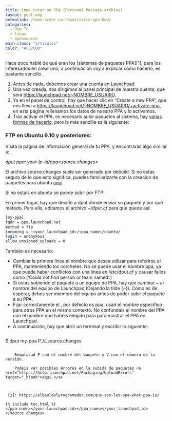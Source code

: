 ```yaml
---
title: Como crear un PPA (Personal Package Archive)
layout: post.amp
permalink: /como-crear-un-repositorio-ppa-how/
categories:
  - How To
  - linux
  - opensource
main-class: "articulos"
color: "#F57C00"
---
```

Hace poco hablé de qué eran los [sistemas de paquetes PPA][1], para los interesados en crear uno, a continuación voy a explicar como hacerlo, es bastante sencillo.


<!--ad-->

  1. Antes de nada, debemos crear una cuenta en <a href="https://login.launchpad.net/+new_account" target="_blank">Launchpad</a>
  2. Una vez creada, nos dirigimos al panel principal de nuestra cuenta, que será https://launchpad.net/~NOMBRE_USUARIO.
  3. Ya en el panel de control, hay que hacer clic en &#8220;Create a new PPA&#8221;, que nos lleva a https://launchpad.net/~NOMBRE_USUARIO/+activate-ppa, en esta página rellenamos los datos de nuestro PPA y lo activamos.
  4. Tras activar el PPA, es necesario subir paquetes al sistema, hay <a target="_blank" href="https://help.launchpad.net/Packaging/PPA/Uploading">varias formas de hacerlo</a>, pero la más sencilla es la siguiente:
### FTP en Ubuntu 9.10 y posteriores:

Visita la página de información general de tu PPA, y encontrarás algo similar a:

*dput ppa: your-lp-id/ppa<source.changes>*

El archivo source.changes suele ser generado por debuild. Si no estás seguro de lo que esto significa, puedes familiarizarte con la creacion de paquetes para ubuntu <a target="_blank" href="https://wiki.ubuntu.com/PackagingGuide">aquí</a>

Si no estais en ubuntu se puede subir por FTP:

En primer lugar, hay que decirle a dput dónde enviar su paquete y por qué método. Para ello, editamos el archivo *~/dput.cf* para que quede así:

```bash
[my-ppa]
fqdn = ppa.launchpad.net
method = ftp
incoming = ~<your_launchpad_id>/<ppa_name>/ubuntu/
login = anonymous
allow_unsigned_uploads = 0

```

También es necesario:

  * Cambiar la primera línea al nombre que desea utilizar para referirse al PPA, manteniendo los corchetes. No se puede usar el nombre ppa, ya que puede haber conflictos con una linea en /etc/dput.cf y causar fallos como (&#8216;Could not find person or team named&#8217;.)
  * Si estás subiendo el paquete a un equipo de PPA, hay que cambiar ~<your-launchpad-id> al nombre del equipo de Launchpad (Dejando la tilde (~)). Como es de esperar, debes ser miembro del equipo antes de poder subir el paquete a su PPA.
  * Fijar correctamente el <ppa-name>, por defecto es ppa, usad el nombre específico para otros PPA en el mismo contexto. No confundais el nombre del PPA con el nombre que habeis elegido para para mostrar el PPA en Launchpad.
  * A continuación, hay que abrir un terminal y escribir lo siguiente:
    ```bash
$  dput my-ppa P_V_source.changes
```

    Remplazad P con el nombre del paquete y V con el número de la versión.

    Podéis ver posibles errores en la subida de paquetes <a href="https://help.launchpad.net/Packaging/UploadErrors" target="_blank">aqui.</a>  



 [1]: https://elbauldelprogramador.com/que-son-los-ppa-what-ppa-is/

{% include toc.html %}
</ppa-name></your-launchpad-id></ppa_name></your_launchpad_id></source.changes>
